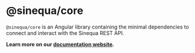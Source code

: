 # @sinequa/core

`@sinequa/core` is an Angular library containing the minimal dependencies to connect and interact with the Sinequa REST API.

**Learn more on our [documentation website](https://sinequa.github.io/sba-angular/modules/core/core.html).**
